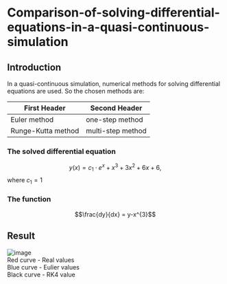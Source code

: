 # Comparison-of-solving-differential-equations-in-a-quasi-continuous-simulation
## Introduction

In a quasi-continuous simulation, numerical methods for solving differential equations are used. So the chosen methods are:

First Header  | Second Header
------------- | -------------
Euler method | one-step method
Runge-Kutta method  | multi-step method
### The solved differential equation

$$y(x) = c_1 \cdot e^{x} + x^{3} + 3x^{2} + 6x + 6,$$ where $c_{1}=1$

### The function 

$$\frac{dy}{dx} = y-x^{3}$$



## Result
![image](https://user-images.githubusercontent.com/45511879/220762145-102f81c4-2b24-44b3-a4cf-af37cd416b96.png)
</br>
Red curve - Real values </br>
Blue curve - Eulier values </br>
Black curve - RK4 value </br>

